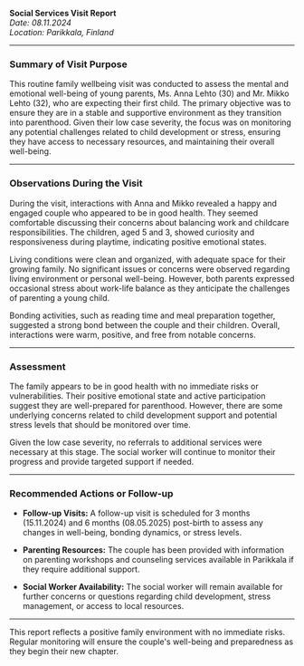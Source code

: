 

**Social Services Visit Report**  
*Date: 08.11.2024*  
*Location: Parikkala, Finland*  

---

### **Summary of Visit Purpose**

This routine family wellbeing visit was conducted to assess the mental and emotional well-being of young parents, Ms. Anna Lehto (30) and Mr. Mikko Lehto (32), who are expecting their first child. The primary objective was to ensure they are in a stable and supportive environment as they transition into parenthood. Given their low case severity, the focus was on monitoring any potential challenges related to child development or stress, ensuring they have access to necessary resources, and maintaining their overall well-being.

---

### **Observations During the Visit**

During the visit, interactions with Anna and Mikko revealed a happy and engaged couple who appeared to be in good health. They seemed comfortable discussing their concerns about balancing work and childcare responsibilities. The children, aged 5 and 3, showed curiosity and responsiveness during playtime, indicating positive emotional states.

Living conditions were clean and organized, with adequate space for their growing family. No significant issues or concerns were observed regarding living environment or personal well-being. However, both parents expressed occasional stress about work-life balance as they anticipate the challenges of parenting a young child.

Bonding activities, such as reading time and meal preparation together, suggested a strong bond between the couple and their children. Overall, interactions were warm, positive, and free from notable concerns.

---

### **Assessment**

The family appears to be in good health with no immediate risks or vulnerabilities. Their positive emotional state and active participation suggest they are well-prepared for parenthood. However, there are some underlying concerns related to child development support and potential stress levels that should be monitored over time.

Given the low case severity, no referrals to additional services were necessary at this stage. The social worker will continue to monitor their progress and provide targeted support if needed.

---

### **Recommended Actions or Follow-up**

- **Follow-up Visits:** A follow-up visit is scheduled for 3 months (15.11.2024) and 6 months (08.05.2025) post-birth to assess any changes in well-being, bonding dynamics, or stress levels.
  
- **Parenting Resources:** The couple has been provided with information on parenting workshops and counseling services available in Parikkala if they require additional support.

- **Social Worker Availability:** The social worker will remain available for further concerns or questions regarding child development, stress management, or access to local resources.

---

This report reflects a positive family environment with no immediate risks. Regular monitoring will ensure the couple's well-being and preparedness as they begin their new chapter.